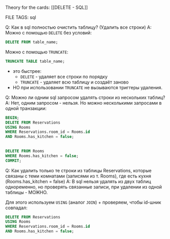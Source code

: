 
Theory for the cards:  [[DELETE - SQL]]

FILE TAGS: sql

Q: Как в sql полностью очистить таблицу? (Удалить все строки)
A: Можно с помощью `DELETE` без условий:
```sql
DELETE FROM table_name;
```
	
Можно с помощью `TRUNCATE`:
```sql
TRUNCATE TABLE table_name;
```
- это быстрее:
	- `DELETE` -  удаляет все строки по порядку
	- `TRUNCATE` - удаляет всю таблицу и создаёт заново
- НО при использовании `TRUNCATE` не вызываются триггеры удаления.
<!--ID: 1759598735394-->


Q: Можно ли одним sql запросом удалять строки из нескольких таблиц?
A: Нет, одним запросом - нельзя. Но можно несколькими запросами в одной транзакции:
```sql
BEGIN;
DELETE FROM Reservations
USING Rooms
WHERE Reservations.room_id = Rooms.id
AND Rooms.has_kitchen = false;
	
	
DELETE FROM Rooms
WHERE Rooms.has_kitchen = false;
COMMIT;
```
<!--ID: 1759598789908-->




Q: Как удалить только те строки из таблицы Reservations, которые связаны с теми комнатами (записями из т. Rooms), где есть кухня (Rooms.has_kitchen = false)
A: В sql нельзя удалять из двух таблиц одноременно, но проверять связанные записи, при удалении из одной таблицы - МОЖНО.
	
Для этого используем `USING` (аналог `JOIN`) + проверяем, чтобы id-шник совпадал:
```sql
DELETE FROM Reservations
USING Rooms
WHERE Reservations.room_id = Rooms.id
AND Rooms.has_kitchen = false;
```
<!--ID: 1759598735426-->
